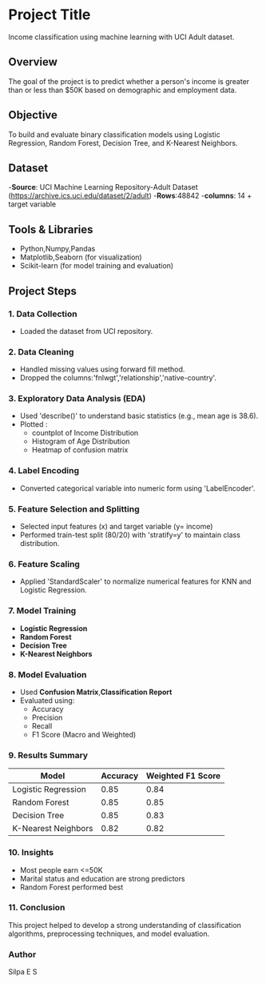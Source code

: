 # Project Title
Income classification using machine learning with UCI Adult dataset.
## Overview
The goal of the project is to predict whether a person's income is greater than or less than $50K based on demographic and employment data.
## Objective
To build and evaluate binary classification models using Logistic Regression, Random Forest, Decision Tree, and K-Nearest Neighbors.
## Dataset
-**Source**: UCI Machine Learning Repository-Adult Dataset (https://archive.ics.uci.edu/dataset/2/adult)
-**Rows**:48842
-**columns**: 14 + target variable
## Tools & Libraries
- Python,Numpy,Pandas
- Matplotlib,Seaborn (for visualization)
- Scikit-learn (for model training and evaluation)
## Project Steps
### 1. Data Collection
- Loaded the dataset from UCI repository.
### 2. Data Cleaning
- Handled missing values using forward fill method.
- Dropped the columns:'fnlwgt','relationship','native-country'.
### 3. Exploratory Data Analysis (EDA)
- Used 'describe()' to understand basic statistics (e.g., mean age is 38.6).
- Plotted :
   - countplot of Income Distribution
   - Histogram of Age Distribution
   - Heatmap of confusion matrix
### 4. Label Encoding
- Converted categorical variable into numeric form using 'LabelEncoder'.
### 5. Feature Selection and Splitting
- Selected input features (x) and target variable (y= income)
- Performed train-test split (80/20) with 'stratify=y' to maintain class distribution.
### 6. Feature Scaling
- Applied 'StandardScaler' to normalize numerical features for KNN and Logistic Regression.
### 7. Model Training
- **Logistic Regression**
- **Random Forest**
- **Decision Tree**
- **K-Nearest Neighbors**
### 8. Model Evaluation
- Used **Confusion Matrix**,**Classification Report**
- Evaluated using:
  - Accuracy
  - Precision
  - Recall
  - F1 Score (Macro and Weighted)
### 9. Results Summary
| Model                         | Accuracy    | Weighted F1 Score  |
|-------------------------------|-------------|--------------------|
| Logistic Regression           | 0.85        | 0.84               |
| Random Forest                 | 0.85        | 0.85               |
| Decision Tree                 | 0.85        | 0.83               |
| K-Nearest Neighbors           | 0.82        | 0.82               |
### 10. Insights
- Most people earn <=50K
- Marital status and education are strong predictors
- Random Forest performed best
### 11. Conclusion
This project helped to develop a strong understanding of classification algorithms, preprocessing techniques, and model evaluation.
### Author
Silpa E S
  


